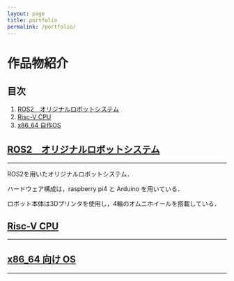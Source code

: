 ```yaml
---
layout: page
title: portfolio
permalink: /portfolio/
---
```


# 作品物紹介

## 目次

1. [ROS2　オリジナルロボットシステム](#okayamarobo)
2. [Risc-V CPU](#RMRV)
3. [x86_64 自作OS](#RedMagic)

<a id="okayamarobo"></a>
## [ROS2　オリジナルロボットシステム](https://github.com/acerols/OkayamaRobo)

---

ROS2を用いたオリジナルロボットシステム．

ハードウェア構成は，raspberry pi4 と Arduino を用いている．

ロボット本体は3Dプリンタを使用し，4輪のオムニホイールを搭載している．

<a id="RMRV"></a>
## [Risc-V CPU](https://github.com/acerols/RMRV)

---



<a id="RedMagic"></a>
## [x86_64 向け OS](https://github.com/acerols/RedMagic)

---
